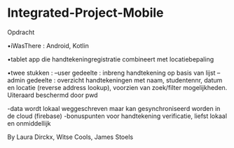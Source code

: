 # Integrated-Project-Mobile

Opdracht

•iWasThere : Android, Kotlin 

•tablet app die handtekeningregistratie combineert met locatiebepaling 

•twee stukken :
  –user gedeelte : inbreng handtekening op basis van lijst
  –admin gedeelte : overzicht handtekeningen met naam, studentennr, datum en locatie (reverse address lookup), voorzien van zoek/filter mogelijkheden. Uiteraard beschermd door pwd 
  
  -data wordt lokaal weggeschreven maar kan gesynchroniseerd worden in de cloud (firebase) 
  -bonuspunten voor handtekening verificatie, liefst lokaal en onmiddellijk
  
  
  By Laura Dirckx, Witse Cools, James Stoels
